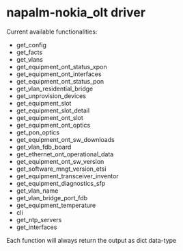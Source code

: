 # napalm-nokia_olt driver

<p>Current available functionalities: </p>

<ul>
  <li>get_config</li>
  <li>get_facts</li>
  <li>get_vlans</li>
  <li>get_equipment_ont_status_xpon</li>
  <li>get_equipment_ont_interfaces</li>
  <li>get_equipment_ont_status_pon</li>
  <li>get_vlan_residential_bridge</li>
  <li>get_unprovision_devices</li>
  <li>get_equipment_slot</li>
  <li>get_equipment_slot_detail</li>
  <li>get_equipment_ont_slot</li>
  <li>get_equipment_ont_optics</li>
  <li>get_pon_optics</li>
  <li>get_equipment_ont_sw_downloads</li>
  <li>get_vlan_fdb_board</li>
  <li>get_ethernet_ont_operational_data</li>
  <li>get_equipment_ont_sw_version</li>
  <li>get_software_mngt_version_etsi</li>
  <li>get_equipment_transceiver_inventor</li>
  <li>get_equipment_diagnostics_sfp</li>
  <li>get_vlan_name</li>
  <li>get_vlan_bridge_port_fdb</li>
  <li>get_equipment_temperature</li>
  <li>cli</li>
  <li>get_ntp_servers</li>
  <li>get_interfaces</li>
</ul>
<p>Each function will always return the output as dict data-type </p>